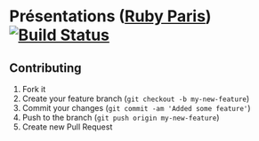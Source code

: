# Présentations ([Ruby Paris](http://www.rubyparis.org)) [![Build Status](https://travis-ci.org/tibastral/presentations.png)](https://travis-ci.org/tibastral/presentations)

## Contributing

1. Fork it
2. Create your feature branch (`git checkout -b my-new-feature`)
3. Commit your changes (`git commit -am 'Added some feature'`)
4. Push to the branch (`git push origin my-new-feature`)
5. Create new Pull Request
